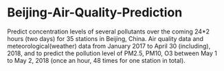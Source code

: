 # Beijing-Air-Quality-Prediction
Predict concentration levels of several pollutants over the coming 24*2 hours (two days) for 35 stations in Beijing, China.   Air quality data and meteorological(weather) data from January 2017 to April 30 (including), 2018, and to predict the pollution level of PM2.5, PM10, O3 between May 1 to May 2, 2018 (once an hour, 48 times for one station in total).
